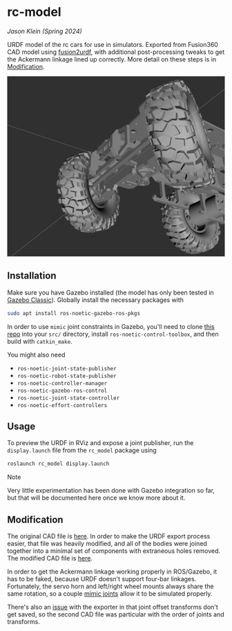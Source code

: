 # rc-model

_Jason Klein (Spring 2024)_

URDF model of the rc cars for use in simulators. Exported from Fusion360 CAD model using [fusion2urdf](https://github.com/syuntoku14/fusion2urdf/blob/master/URDF_Exporter/core/Joint.py), with additional post-processing tweaks to get the Ackermann linkage lined up correctly. More detail on these steps is in [Modification](#modification).

![](.github/assets/glory-shot.png)

## Installation

Make sure you have Gazebo installed (the model has only been tested in [Gazebo Classic](https://classic.gazebosim.org/tutorials?tut=ros_wrapper_versions&cat=connect_ros#InstallingGazebo)). Globally install the necessary packages with

```bash
sudo apt install ros-noetic-gazebo-ros-pkgs
```

In order to use `mimic` joint constraints in Gazebo, you'll need to clone [this repo](https://github.com/roboticsgroup/roboticsgroup_upatras_gazebo_plugins) into your `src/` directory, install `ros-noetic-control-toolbox`, and then build with `catkin_make`.

You might also need

- `ros-noetic-joint-state-publisher`
- `ros-noetic-robot-state-publisher`
- `ros-noetic-controller-manager`
- `ros-noetic-gazebo-ros-control`
- `ros-noetic-joint-state-controller`
- `ros-noetic-effort-controllers`

## Usage

To preview the URDF in RViz and expose a joint publisher, run the `display.launch` file from the `rc_model` package using

```bash
roslaunch rc_model display.launch
```

> [!NOTE]
> Very little experimentation has been done with Gazebo integration so far, but that will be documented here once we know more about it.

## Modification

The original CAD file is [here](https://a360.co/4aprIy8). In order to make the URDF export process easier, that file was heavily modified, and all of the bodies were joined together into a minimal set of components with extraneous holes removed. The modified CAD file is [here](https://a360.co/3PVAXOs).

In order to get the Ackermann linkage working properly in ROS/Gazebo, it has to be faked, because URDF doesn't support four-bar linkages. Fortunately, the servo horn and left/right wheel mounts always share the same rotation, so a couple [mimic joints](https://wiki.ros.org/urdf/XML/joint) allow it to be simulated properly.

There's also an [issue](https://github.com/syuntoku14/fusion2urdf?tab=readme-ov-file#before-using-this-script) with the exporter in that joint offset transforms don't get saved, so the second CAD file was particular with the order of joints and transforms.
